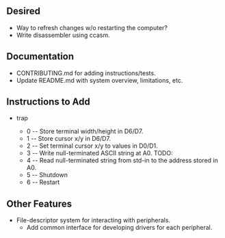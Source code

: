 ## Desired
* Way to refresh changes w/o restarting the computer?
* Write disassembler using ccasm.

## Documentation
* CONTRIBUTING.md for adding instructions/tests.
* Update README.md with system overview, limitations, etc.

## Instructions to Add
* trap <byte>
    * 0 -- Store terminal width/height in D6/D7.
    * 1 -- Store cursor x/y in D6/D7.
    * 2 -- Set terminal cursor x/y to values in D0/D1.
    * 3 -- Write null-terminated ASCII string at A0.
TODO:
    * 4 -- Read null-terminated string from std-in to the address stored in A0.
    * 5 -- Shutdown
    * 6 -- Restart
    
## Other Features
* File-descriptor system for interacting with peripherals.
    * Add common interface for developing drivers for each peripheral.
